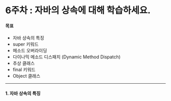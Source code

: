 # 6주차 : 자바의 상속에 대해 학습하세요.

#### 목표

- 자바 상속의 특징
- super 키워드
- 메소드 오버라이딩
- 다이나믹 메소드 디스패치 (Dynamic Method Dispatch)
- 추상 클래스
- final 키워드
- Object 클래스
------------
#### 1. 자바 상속의 특징
